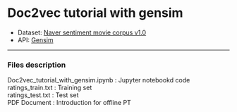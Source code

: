 # Doc2vec tutorial with gensim

- Dataset: [Naver sentiment movie corpus v1.0](https://github.com/e9t/nsmc)
- API: [Gensim](https://radimrehurek.com/gensim/models/word2vec.html)

___
### Files description
Doc2vec_tutorial_with_gensim.ipynb : Jupyter notebookd code  
ratings_train.txt : Training set  
ratings_test.txt : Test set  
PDF Document : Introduction for offline PT